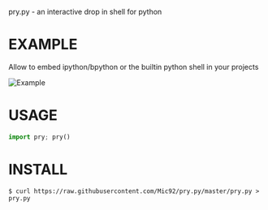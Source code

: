 pry.py - an interactive drop in shell for python

EXAMPLE
=======

Allow to embed ipython/bpython or the builtin python shell in your projects

![Example](http://i.imgur.com/ey1vF8O.png)

USAGE
=====

```python
import pry; pry()
```

INSTALL
=======

```
$ curl https://raw.githubusercontent.com/Mic92/pry.py/master/pry.py > pry.py
```
